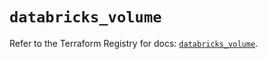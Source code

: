 # `databricks_volume`

Refer to the Terraform Registry for docs: [`databricks_volume`](https://registry.terraform.io/providers/databricks/databricks/1.77.0/docs/resources/volume).
